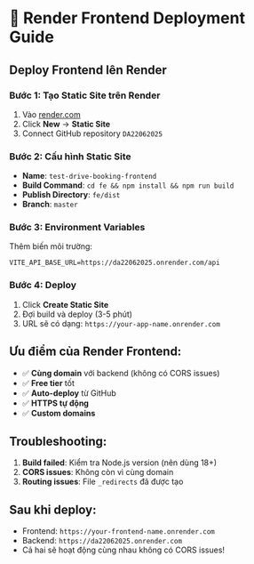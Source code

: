 # 🚀 Render Frontend Deployment Guide

## Deploy Frontend lên Render

### Bước 1: Tạo Static Site trên Render

1. Vào [render.com](https://render.com)
2. Click **New** → **Static Site**
3. Connect GitHub repository `DA22062025`

### Bước 2: Cấu hình Static Site

- **Name**: `test-drive-booking-frontend`
- **Build Command**: `cd fe && npm install && npm run build`
- **Publish Directory**: `fe/dist`
- **Branch**: `master`

### Bước 3: Environment Variables

Thêm biến môi trường:

```
VITE_API_BASE_URL=https://da22062025.onrender.com/api
```

### Bước 4: Deploy

1. Click **Create Static Site**
2. Đợi build và deploy (3-5 phút)
3. URL sẽ có dạng: `https://your-app-name.onrender.com`

## Ưu điểm của Render Frontend:

- ✅ **Cùng domain** với backend (không có CORS issues)
- ✅ **Free tier** tốt
- ✅ **Auto-deploy** từ GitHub
- ✅ **HTTPS tự động**
- ✅ **Custom domains**

## Troubleshooting:

1. **Build failed**: Kiểm tra Node.js version (nên dùng 18+)
2. **CORS issues**: Không còn vì cùng domain
3. **Routing issues**: File `_redirects` đã được tạo

## Sau khi deploy:

- Frontend: `https://your-frontend-name.onrender.com`
- Backend: `https://da22062025.onrender.com`
- Cả hai sẽ hoạt động cùng nhau không có CORS issues!
